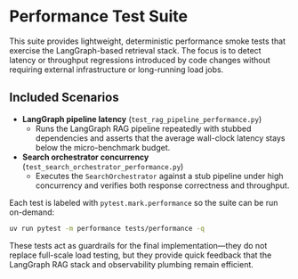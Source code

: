# Performance Test Suite

This suite provides lightweight, deterministic performance smoke tests that
exercise the LangGraph-based retrieval stack. The focus is to detect latency or
throughput regressions introduced by code changes without requiring external
infrastructure or long-running load jobs.

## Included Scenarios

- **LangGraph pipeline latency** (`test_rag_pipeline_performance.py`)
  - Runs the LangGraph RAG pipeline repeatedly with stubbed dependencies and
    asserts that the average wall-clock latency stays below the micro-benchmark
    budget.
- **Search orchestrator concurrency** (`test_search_orchestrator_performance.py`)
  - Executes the `SearchOrchestrator` against a stub pipeline under high
    concurrency and verifies both response correctness and throughput.

Each test is labeled with `pytest.mark.performance` so the suite can be run
on-demand:

```bash
uv run pytest -m performance tests/performance -q
```

These tests act as guardrails for the final implementation—they do not replace
full-scale load testing, but they provide quick feedback that the LangGraph RAG
stack and observability plumbing remain efficient.
